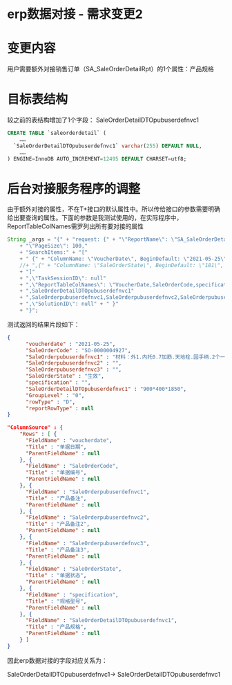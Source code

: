 # erp数据对接 - 需求变更2

# 变更内容

用户需要额外对接销售订单（SA_SaleOrderDetailRpt）的1个属性：产品规格

# 目标表结构

较之前的表结构增加了1个字段：   SaleOrderDetailDTOpubuserdefnvc1

```sql
CREATE TABLE `saleorderdetail` (
    ……
  `SaleOrderDetailDTOpubuserdefnvc1` varchar(255) DEFAULT NULL,
    ……
) ENGINE=InnoDB AUTO_INCREMENT=12495 DEFAULT CHARSET=utf8;
```

# 后台对接服务程序的调整

由于额外对接的属性，不在T+接口的默认属性中。所以传给接口的参数需要明确给出要查询的属性。下面的参数是我测试使用的，在实际程序中，ReportTableColNames需罗列出所有要对接的属性

```java
String _args = "{" + "request: {" + "\"ReportName\": \"SA_SaleOrderDetailRpt\"," + "\"PageIndex\": " + (1) + ","
    + "\"PageSize\": 100," 
    + "SearchItems:" + "["
    + " {" + "ColumnName: \"VoucherDate\", BeginDefault: \"2021-05-25\", EndDefault: \"2021-05-26\"}" 
    //+ ",{" + "ColumnName: \"SaleOrderState\", BeginDefault: \"181\", EndDefault: \"181\"}" 
    + "]" 
    + ",\"TaskSessionID\": null" 
    + ",\"ReportTableColNames\": \"VoucherDate,SaleOrderCode,specification,SaleOrderState"
    + ",SaleOrderDetailDTOpubuserdefnvc1"
    + ",SaleOrderpubuserdefnvc1,SaleOrderpubuserdefnvc2,SaleOrderpubuserdefnvc3\"" 
    + ",\"SolutionID\": null" + " }"
    + "}";
```

测试返回的结果片段如下：

```json
{
      "voucherdate" : "2021-05-25",
      "SaleOrderCode" : "SO-0000004927",
      "SaleOrderpubuserdefnvc1" : "材料：外1.内托0.7加筋.天地栓.园手柄.2个一字锁.铁轮100mm高.文件柜结构.3托4空（可调高低）.",
      "SaleOrderpubuserdefnvc2" : "",
      "SaleOrderpubuserdefnvc3" : "",
      "SaleOrderState" : "生效",
      "specification" : "",
      "SaleOrderDetailDTOpubuserdefnvc1" : "900*400*1850",
      "GroupLevel" : "0",
      "rowType" : "D",
      "reportRowType" : null
}
    
"ColumnSource" : {
    "Rows" : [ {
      "FieldName" : "voucherdate",
      "Title" : "单据日期",
      "ParentFieldName" : null
    }, {
      "FieldName" : "SaleOrderCode",
      "Title" : "单据编号",
      "ParentFieldName" : null
    }, {
      "FieldName" : "SaleOrderpubuserdefnvc1",
      "Title" : "产品备注",
      "ParentFieldName" : null
    }, {
      "FieldName" : "SaleOrderpubuserdefnvc2",
      "Title" : "产品备注2",
      "ParentFieldName" : null
    }, {
      "FieldName" : "SaleOrderpubuserdefnvc3",
      "Title" : "产品备注3",
      "ParentFieldName" : null
    }, {
      "FieldName" : "SaleOrderState",
      "Title" : "单据状态",
      "ParentFieldName" : null
    }, {
      "FieldName" : "specification",
      "Title" : "规格型号",
      "ParentFieldName" : null
    }, {
      "FieldName" : "SaleOrderDetailDTOpubuserdefnvc1",
      "Title" : "产品规格",
      "ParentFieldName" : null
    } ]
}
```

因此erp数据对接的字段对应关系为：

SaleOrderDetailDTOpubuserdefnvc1->   SaleOrderDetailDTOpubuserdefnvc1
